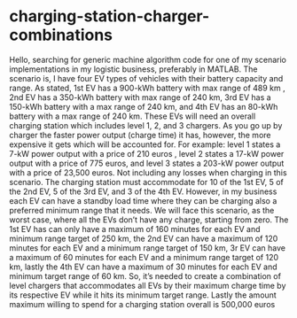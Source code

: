 # charging-station-charger-combinations
Hello, searching for generic machine algorithm code for one of my scenario implementations in my logistic business, preferably in MATLAB. The scenario is, I have four EV types of vehicles with their battery capacity and range. As stated, 1st EV has a 900-kWh battery with max range of 489 km , 2nd EV has a 350-kWh battery with max range of 240 km, 3rd EV has a 150-kWh battery with a max range of 240 km, and 4th EV has an 80-kWh battery with a max range of 240 km. These EVs will need an overall charging station which includes level 1, 2, and 3 chargers. As you go up by charger the faster power output (charge time) it has, however, the more expensive it gets which will be accounted for. For example: level 1 states a 7-kW power output with a price of 210 euros , level 2 states a 17-kW power output with a price of 775 euros, and level 3 states a 203-kW power output with a price of 23,500 euros. Not including any losses when charging in this scenario. The charging station must accommodate for 10 of the 1st EV, 5 of the 2nd EV, 5 of the 3rd EV, and 3 of the 4th EV. However, in my business each EV can have a standby load time where they can be charging also a preferred minimum range that it needs. We will face this scenario, as the worst case, where all the EVs don’t have any charge, starting from zero. The 1st EV has can only have a maximum of 160 minutes for each EV and minimum range target of 250 km, the 2nd EV can have a maximum of 120 minutes for each EV and a minimum range target of 150 km, 3r EV can have a maximum of 60 minutes for each EV and a minimum range target of 120 km, lastly the 4th EV can have a maximum of 30 minutes for each EV and minimum target range of 60 km. So, it’s needed to create a combination of level chargers that accommodates all EVs by their maximum charge time by its respective EV while it hits its minimum target range. Lastly the amount maximum willing to spend for a charging station overall is 500,000 euros
